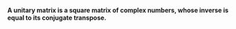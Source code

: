 
**A unitary matrix is a square matrix of complex numbers, whose inverse is equal to its conjugate transpose.**
